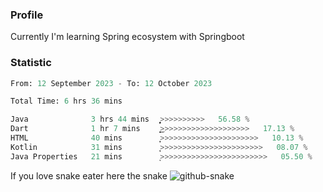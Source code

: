 ### Profile 

Currently I'm learning Spring ecosystem with Springboot

### Statistic
<!--START_SECTION:waka-->

```python
From: 12 September 2023 - To: 12 October 2023

Total Time: 6 hrs 36 mins

Java              3 hrs 44 mins   ͎͎͎͎͎͎͎͎͎͎͎͎͎͎͕>>>>>>>>>>   56.58 %
Dart              1 hr 7 mins     ͎͎͎͎͜>>>>>>>>>>>>>>>>>>>>   17.13 %
HTML              40 mins         ͎͎̦>>>>>>>>>>>>>>>>>>>>>>   10.13 %
Kotlin            31 mins         ͎͎>>>>>>>>>>>>>>>>>>>>>>>   08.07 %
Java Properties   21 mins         ͎>>>>>>>>>>>>>>>>>>>>>>>>   05.50 %
```

<!--END_SECTION:waka-->

If you love snake eater here the snake 
<picture>
  <source media="(prefers-color-scheme: dark)" srcset="https://github.com/pradana4648/pradana4648/blob/c0566a83ca6ea5f2e46bab00e717c4c82b4b5c4c/github-contribution-grid-snake-dark.svg" />
  <source media="(prefers-color-scheme: light)" srcset="https://github.com/pradana4648/pradana4648/blob/c0566a83ca6ea5f2e46bab00e717c4c82b4b5c4c/github-contribution-grid-snake.svg" />
  <img alt="github-snake" src="https://github.com/pradana4648/pradana4648/blob/c0566a83ca6ea5f2e46bab00e717c4c82b4b5c4c/github-contribution-grid-snake.svg" />
</picture>
